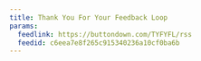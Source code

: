 ```yaml
---
title: Thank You For Your Feedback Loop
params:
  feedlink: https://buttondown.com/TYFYFL/rss
  feedid: c6eea7e8f265c915340236a10cf0ba6b
---
```

